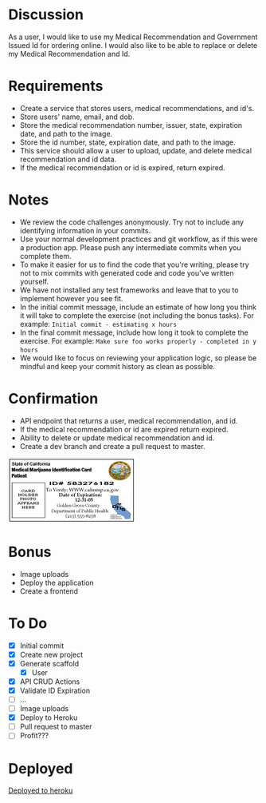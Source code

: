 # Discussion

As a user, I would like to use my Medical Recommendation and Government Issued Id for ordering online. I would also like to be able to replace or delete my Medical Recommendation and Id.

# Requirements

* Create a service that stores users, medical recommendations, and id's.
* Store users' name, email, and dob.
* Store the medical recommendation number, issuer, state, expiration date, and path to the image.
* Store the id number, state, expiration date, and path to the image.
* This service should allow a user to upload, update, and delete medical recommendation and id data.
* If the medical recommendation or id is expired, return expired.

# Notes
* We review the code challenges anonymously. Try not to include any identifying information in your commits.
* Use your normal development practices and git workflow, as if this were a production app. Please push any intermediate commits when you complete them.
* To make it easier for us to find the code that you're writing, please try not to mix commits with generated code and code you've written yourself.
* We have not installed any test frameworks and leave that to you to implement however you see fit.
* In the initial commit message, include an estimate of how long you think it will take to complete the exercise (not including the bonus tasks). For example: `Initial commit - estimating x hours`
* In the final commit message, include how long it took to complete the exercise. For example: `Make sure foo works properly - completed in y hours`
* We would like to focus on reviewing your application logic, so please be mindful and keep your commit history as clean as possible.

# Confirmation
* API endpoint that returns a user, medical recommendation, and id.
* If the medical recommendation or id are expired return expired.
* Ability to delete or update medical recommendation and id.
* Create a dev branch and create a pull request to master.

![Sample Rec](image2.gif)

# Bonus
* Image uploads
* Deploy the application
* Create a frontend

# To Do
- [x] Initial commit
- [x] Create new project
- [x] Generate scaffold
  - [x] User
- [x] API CRUD Actions
- [x] Validate ID Expiration
- [ ] ...
- [ ] Image uploads
- [x] Deploy to Heroku
- [ ] Pull request to master
- [ ] Profit???

# Deployed
[Deployed to heroku](https://shrouded-citadel-46945.herokuapp.com/api-docs/)
